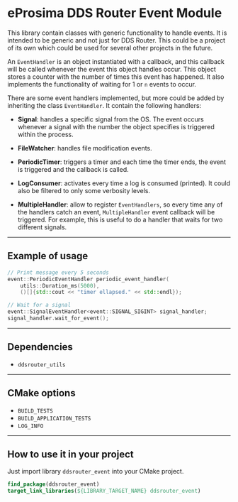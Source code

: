 # eProsima DDS Router Event Module

This library contain classes with generic functionality to handle events.
It is intended to be generic and not just for DDS Router.
This could be a project of its own which could be used for several other projects in the future.

An `EventHandler` is an object instantiated with a callback, and this callback will be called whenever the event
this object handles occur.
This object stores a counter with the number of times this event has happened.
It also implements the functionality of waiting for 1 or `n` events to occur.

There are some event handlers implemented, but more could be added by inheriting the class `EventHandler`.
It contain the following handlers:

* **Signal**: handles a specific signal from the OS.
  The event occurs whenever a signal with the number the object specifies is triggered within the process.

* **FileWatcher**: handles file modification events.

* **PeriodicTimer**: triggers a timer and each time the timer ends, the event is triggered and the callback is called.

* **LogConsumer**: activates every time a log is consumed (printed).
  It could also be filtered to only some verbosity levels.

* **MultipleHandler**: allow to register `EventHandlers`, so every time any of the handlers catch an event,
  `MultipleHandler` event callback will be triggered.
  For example, this is useful to do a handler that waits for two different signals.

---

## Example of usage

```cpp
// Print message every 5 seconds
event::PeriodicEventHandler periodic_event_handler(
    utils::Duration_ms(5000),
    ()[]{std::cout << "timer ellapsed." << std::endl});
```

```cpp
// Wait for a signal
event::SignalEventHandler<event::SIGNAL_SIGINT> signal_handler;
signal_handler.wait_for_event();
```

---

## Dependencies

* `ddsrouter_utils`

---

## CMake options

* `BUILD_TESTS`
* `BUILD_APPLICATION_TESTS`
* `LOG_INFO`

---

## How to use it in your project

Just import library `ddsrouter_event` into your CMake project.

```cmake
find_package(ddsrouter_event)
target_link_libraries(${LIBRARY_TARGET_NAME} ddsrouter_event)
```
